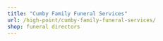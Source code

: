 ```yaml
---
title: "Cumby Family Funeral Services"
url: /high-point/cumby-family-funeral-services/
shop: funeral directors
---
```

